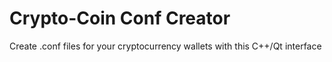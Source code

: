Crypto-Coin Conf Creator
=====================

Create .conf files for your cryptocurrency wallets with this C++/Qt interface
